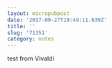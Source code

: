 ```yaml
---
layout: micropubpost
date: '2017-09-27T19:49:11.639Z'
title: ''
slug: '71351'
category: notes
---
```

test from Vivaldi
